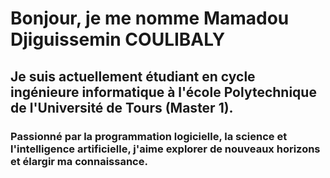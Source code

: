 # Bonjour, je me nomme Mamadou Djiguissemin COULIBALY

## Je suis actuellement étudiant en cycle ingénieure informatique à l'école Polytechnique de l'Université de Tours (Master 1).
### Passionné par la programmation logicielle, la science et l'intelligence artificielle, j'aime explorer de nouveaux horizons et élargir ma connaissance.

<!--
**Mdc1960/Mdc1960** is a ✨ _special_ ✨ repository because its `README.md` (this file) appears on your GitHub profile.

Here are some ideas to get you started:

- 🔭 I’m currently working on ...
- 🌱 I’m currently learning ...
- 👯 I’m looking to collaborate on ...
- 🤔 I’m looking for help with ...
- 💬 Ask me about ...
- 📫 How to reach me: ...
- 😄 Pronouns: ...
- ⚡ Fun fact: ...
-->
